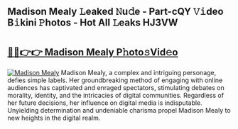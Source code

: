 ## Madison Mealy 𝙻eaked 𝙽u𝚍e - Part-cQY 𝚅𝚒deo B𝚒kini 𝙿hotos - Hot All 𝙻eaks HJ3VW

# <h2><a href="http://ld4j8e.urlbe.top/?page=Madison+Mealy">🔗🔗👉👉 Madison Mealy P𝚑oto𝚜Vid𝚎o</a></h2>

[![Madison Mealy](https://i.imgur.com/eBuTRDB.gif)](http://ld4j8e.urlbe.top/?page=Madison+Mealy)
Madison Mealy, a complex and intriguing personage, defies simple labels. Her groundbreaking method of engaging with online audiences has captivated and enraged spectators, stimulating debates on morality, identity, and the intricacies of digital communities. Regardless of her future decisions, her influence on digital media is indisputable. Unyielding determination and undeniable charisma propel Madison Mealy to new heights in the digital realm.
